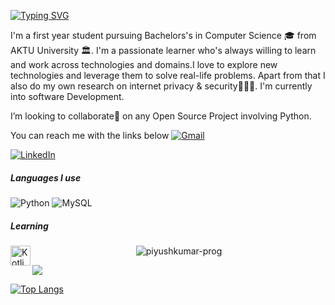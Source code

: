 [![Typing SVG](https://readme-typing-svg.demolab.com?font=Fira+Code&pause=1000&color=F2F5F7&width=435&lines=%F0%9F%91%8B+Hi%2C+I%E2%80%99m+Piyush+kumar)](https://git.io/typing-svg)

I'm a first year student pursuing Bachelors's in Computer Science 🎓 from AKTU University 🏛. I'm a passionate learner who's always willing to learn and work across technologies and domains.I love to explore new technologies and leverage them to solve real-life problems. Apart from that I also do my own research on internet privacy & security👨🏻‍💻. I'm currently into software Development.

I’m looking to collaborate🤝 on any Open Source Project involving Python.

You can reach me with the links below
[![Gmail](https://img.shields.io/badge/-GMAIL-D14836?style=for-the-badge&logo=gmail&logoColor=white)](mailto:piyushkumar.prog@gmail.com) 

[![LinkedIn](https://img.shields.io/badge/-LINKEDIN-0077B5?style=for-the-badge&logo=linkedin&logoColor=white)](https://www.linkedin.com/in/piyush-kumar-prog)

##### Languages I use
![Python](https://img.shields.io/badge/-Python-black?style=flat-square&logo=Python)
![MySQL](https://img.shields.io/badge/-MySQL-black?style=flat-square&logo=mysql)

##### Learning
<a href="https://kotlinlang.org" target="_blank"><img align="left" alt="Kotlin" height ="32px" src="https://raw.githubusercontent.com/rahul-jha98/github_readme_icons/main/language_and_tools/square/kotlin/kotlin.svg"></a>
  
</p>

<p align="center"> <img src="https://komarev.com/ghpvc/?username=piyushkumar-prog&label=Profile%20views&color=ce9927&style=flat" alt="piyushkumar-prog" /> </p>

<picture>
<source 
  srcset="https://github-readme-stats.vercel.app/api?username=piyushkumar-prog&show_icons=true&theme=dark"
  media="(prefers-color-scheme: dark)"
/>
<source
  srcset="https://github-readme-stats.vercel.app/api?username=piyushkumar-prog_icons=true"
  media="(prefers-color-scheme: light), (prefers-color-scheme: no-preference)"
/>
<img src="https://github-readme-stats.vercel.app/api?username=piyushkumar-prog&show_icons=true" />
</picture>

[![Top Langs](https://github-readme-stats.vercel.app/api/top-langs/?username=piyushkumar-prog&layout=compact)](https://github.com/piyushkumar-prog/github-readme-stats)


<!---
piyushkumar-prog/piyushkumar-prog is a ✨ special ✨ repository because its `README.md` (this file) appears on your GitHub profile.
You can click the Preview link to take a look at your changes.
--->
